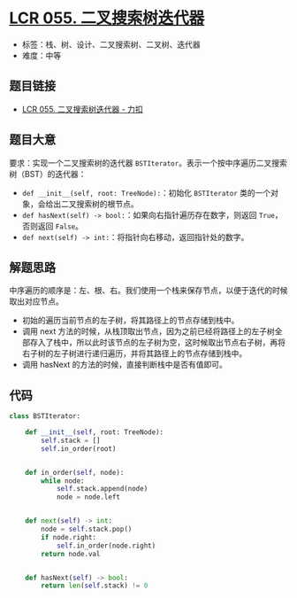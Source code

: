 # [LCR 055. 二叉搜索树迭代器](https://leetcode.cn/problems/kTOapQ/)

- 标签：栈、树、设计、二叉搜索树、二叉树、迭代器
- 难度：中等

## 题目链接

- [LCR 055. 二叉搜索树迭代器 - 力扣](https://leetcode.cn/problems/kTOapQ/)

## 题目大意

要求：实现一个二叉搜索树的迭代器 `BSTIterator`。表示一个按中序遍历二叉搜索树（BST）的迭代器：

- `def __init__(self, root: TreeNode):`：初始化 `BSTIterator` 类的一个对象，会给出二叉搜索树的根节点。
- `def hasNext(self) -> bool:`：如果向右指针遍历存在数字，则返回 `True`，否则返回 `False`。
- `def next(self) -> int:`：将指针向右移动，返回指针处的数字。

## 解题思路

中序遍历的顺序是：左、根、右。我们使用一个栈来保存节点，以便于迭代的时候取出对应节点。

- 初始的遍历当前节点的左子树，将其路径上的节点存储到栈中。
- 调用 next 方法的时候，从栈顶取出节点，因为之前已经将路径上的左子树全部存入了栈中，所以此时该节点的左子树为空，这时候取出节点右子树，再将右子树的左子树进行递归遍历，并将其路径上的节点存储到栈中。
- 调用 hasNext 的方法的时候，直接判断栈中是否有值即可。

## 代码

```python
class BSTIterator:

    def __init__(self, root: TreeNode):
        self.stack = []
        self.in_order(root)


    def in_order(self, node):
        while node:
            self.stack.append(node)
            node = node.left


    def next(self) -> int:
        node = self.stack.pop()
        if node.right:
            self.in_order(node.right)
        return node.val


    def hasNext(self) -> bool:
        return len(self.stack) != 0
```

